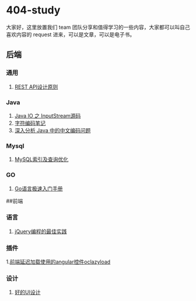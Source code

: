 # 404-study

大家好，这里放置我们 team 团队分享和值得学习的一些内容，大家都可以叫自己喜欢内容的 request 进来，可以是文章，可以是电子书。

## 后端
### 通用
1. [REST API设计原则](http://www.haomou.net/2015/02/10/2015_server_rest/)

### Java
1. [Java IO 之 InputStream源码](http://www.bysocket.com/?p=585)
2. [字符编码笔记](http://www.ruanyifeng.com/blog/2007/10/ascii_unicode_and_utf-8.html)
3. [深入分析 Java 中的中文编码问题](https://www.ibm.com/developerworks/cn/java/j-lo-chinesecoding/)


### Mysql
1. [MySQL索引及查询优化](http://blog.brucefeng.info/post/mysql-index-query)

### GO
1. [Go语言极速入门手册](https://github.com/coderzh/CodeTips/blob/master/GoTips.go)

##前端

### 语言	
1. [jQuery编程的最佳实践](http://www.cnblogs.com/Wayou/p/jquery_best_practise.html)

### 插件
1.[前端延迟加载使用的angular控件oclazyload](https://oclazyload.readme.io/)

### 设计
1. [好的UI设计](http://www.cnblogs.com/Wayou/p/goodui.html)

